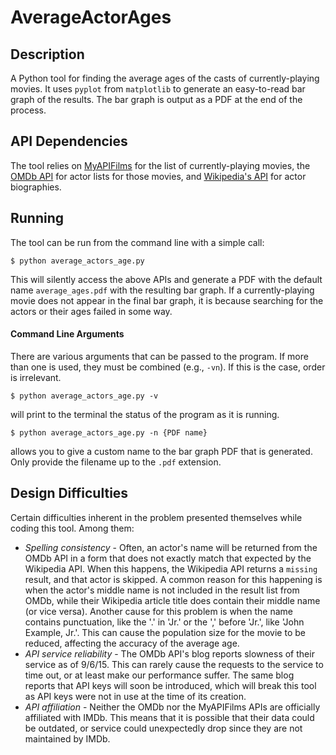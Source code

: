 # AverageActorAges
## Description
A Python tool for finding the average ages of the casts of currently-playing movies. It uses `pyplot` from `matplotlib` to generate an easy-to-read bar graph of the results. The bar graph is output as a PDF at the end of the process.
## API Dependencies
The tool relies on [MyAPIFilms](http://www.myapifilms.com/) for the list of currently-playing movies, the [OMDb API](http://www.omdbapi.com/) for actor lists for those movies, and [Wikipedia's API](https://www.mediawiki.org/wiki/API:Main_page) for actor biographies.
## Running
The tool can be run from the command line with a simple call:

    $ python average_actors_age.py

This will silently access the above APIs and generate a PDF with the default name `average_ages.pdf` with the resulting bar graph. If a currently-playing movie does not appear in the final bar graph, it is because searching for the actors or their ages failed in some way.
#### Command Line Arguments
There are various arguments that can be passed to the program.  If more than one is used, they must be combined (e.g., `-vn`).  If this is the case, order is irrelevant.

    $ python average_actors_age.py -v

will print to the terminal the status of the program as it is running.

    $ python average_actors_age.py -n {PDF name}

allows you to give a custom name to the bar graph PDF that is generated.  Only provide the filename up to the `.pdf` extension.
## Design Difficulties
Certain difficulties inherent in the problem presented themselves while coding this tool.  Among them:
* _Spelling consistency_ - Often, an actor's name will be returned from the OMDb API in a form that does not exactly match that expected by the Wikipedia API.  When this happens, the Wikipedia API returns a `missing` result, and that actor is skipped.  A common reason for this happening is when the actor's middle name is not included in the result list from OMDb, while their Wikipedia article title does contain their middle name (or vice versa).  Another cause for this problem is when the name contains punctuation, like the '.' in 'Jr.' or the ',' before 'Jr.', like 'John Example, Jr.'. This can cause the population size for the movie to be reduced, affecting the accuracy of the average age.
* _API service reliability_ - The OMDb API's blog reports slowness of their service as of 9/6/15.  This can rarely cause the requests to the service to time out, or at least make our performance suffer.  The same blog reports that API keys will soon be introduced, which will break this tool as API keys were not in use at the time of its creation.
* _API affiliation_ - Neither the OMDb nor the MyAPIFilms APIs are officially affiliated with IMDb.  This means that it is possible that their data could be outdated, or service could unexpectedly drop since they are not maintained by IMDb.
